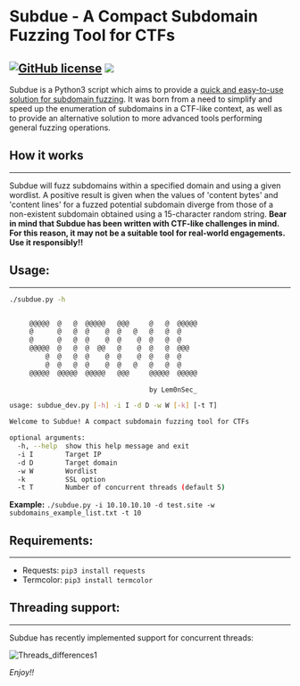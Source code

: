# Subdue - A Compact Subdomain Fuzzing Tool for CTFs
[![GitHub license](https://img.shields.io/github/license/lem0nSec/Subdue)](https://github.com/lem0nSec/Subdue/blob/main/LICENSE.txt)   ![](https://img.shields.io/badge/python-3.x-yellow)
------------------------------------------------------------------------
Subdue is a Python3 script which aims to provide a <u>quick and easy-to-use solution for subdomain fuzzing</u>. It was born from a need to simplify and speed up the enumeration of subdomains in a CTF-like context, as well as to provide an alternative solution to more advanced tools performing general fuzzing operations.




## How it works
------------------------------------------------------------------------
Subdue will fuzz subdomains within a specified domain and using a given wordlist. A positive result is given when the values of 'content bytes' and 'content lines' for a fuzzed potential subdomain diverge from those of a non-existent subdomain obtained using a 15-character random string.
**Bear in mind that Subdue has been written with CTF-like challenges in mind. For this reason, it may not be a suitable tool for real-world engagements. Use it responsibly!!**




## Usage:
------------------------------------------------------------------------
```bash
./subdue.py -h


     @@@@@  @   @  @@@@@   @@@     @   @  @@@@@
     @      @   @  @    @  @   @   @   @  @ 
     @      @   @  @    @  @    @  @   @  @ 
     @@@@@  @   @  @  @@   @    @  @   @  @@@
         @  @   @  @    @  @    @  @   @  @ 
         @  @   @  @    @  @   @   @   @  @ 
     @@@@@  @@@@@  @@@@@   @@@     @@@@@  @@@@@
    
                                   by Lem0nSec_

usage: subdue_dev.py [-h] -i I -d D -w W [-k] [-t T]

Welcome to Subdue! A compact subdomain fuzzing tool for CTFs

optional arguments:
  -h, --help  show this help message and exit
  -i I        Target IP
  -d D        Target domain
  -w W        Wordlist
  -k          SSL option
  -t T        Number of concurrent threads (default 5)
```
**Example:** `./subdue.py -i 10.10.10.10 -d test.site -w subdomains_example_list.txt -t 10`




## Requirements:
------------------------------------------------------------------------
- Requests: `pip3 install requests`
- Termcolor: `pip3 install termcolor`




## Threading support:
------------------------------------------------------------------
Subdue has recently implemented support for concurrent threads:

![Threads_differences1](https://user-images.githubusercontent.com/98479572/151378969-df0a5143-583d-4004-ab70-93b0fd47919f.png)


*Enjoy!!*
